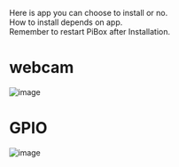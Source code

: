 Here is app you can choose to install or no.<br>
How to install  depends on app.<br>
Remember to restart PiBox after Installation.<br>

# webcam #

![image](http://blog.iotwrt.com/wp-content/uploads/2015/02/2015-01-13-190046-的屏幕截图.png)

# GPIO #

![image](http://blog.iotwrt.com/wp-content/uploads/2015/02/1.jpg)

